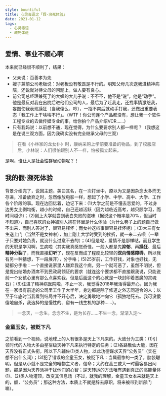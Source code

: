```yaml
---
style: bountiful
title: 心灵毒语之「假·濒死体验」
date: 2021-01-12
tags:
  - 心灵毒语
  - 濒死体验
---
```


## 爱情、事业不顺心啊

本来就已经很不顺利了，结果：

- 父亲说：百善孝为先
- 嫂子兼前公司老板说：对老板没有敬畏是不行的。明知父母几次送我进精神病院，还说就对待父母的问题上，做人要有良心。
- 前公司总经理兼死了的大姨的大儿子说：不不不，他不是“说”，他是“动手”。他是最反对我在出院后进他们公司的人，最后为了赶我走，还找事情激怒我，妄图使我表现躁狂（当我傻么，哼），一招不爽后就动手打我，还做出重要表态「我工作上干啥啥不行」。（WTF！你公司连个产品都没有，想让我一个软件工程专业的去做传媒专业的事，给你拍个产品介绍VCR……）
- 只有我妈说：以前想不通，现在觉得，为什么要要求别人都一样呢？（我想这是在说三观方面，因为我确实没有完全继承父母的三观）

> 在看《小林家的龙女仆》时，康纳采购上学前要准备的物品，到了校服店后，小林说：人们很怕跟别人不一样，怕被孤立起来。

是啊，谁让人是社会性群居动物呢？！

## 我的假·濒死体验

背景介绍完了，说回主题。美曰其名，在一次打坐中，原以为又是因杂念太多而无存进，准备放弃之时，忽然像放电影一样，想起了小学、中学、高中、大学、工作各个阶段的事。现在边回忆着，边记下来：(1)大学之前是不懂去恋爱的，不过身边男女比例均衡，越小的时候，自己还越活跃（因为越临近高考，越只顾学习，而时间越少）；(2)刚上大学就尝到表白失败的滋味（据说这个概率是70%，但当时不知道），自己喜欢的女神被别人抱在怀里是什么体验（为什么卷子上的题自己做不出来，而别人答对了，很容易释怀；而女神这档事很容易挂怀呢）；(3)大三有女生送上门（当然不是女神啦），加上刚上大学时受到的挫折，就一来二去呗（一辈子只要对她负责，就没什么过意不去的）；(4)但是呢，爱情不是那样哒，而且学生的天职是学习啊，生病啦（其实我真感觉奇怪，一般人都是先**抑郁**、再**躁狂**、最后**精神分裂**了，而我直接**幻听**了，现在反而成了程度比较轻的**双向情感障碍**，所以我有另一种猜想，下一段展开），分手咯；(5)25岁前，工作好找，对象也好找，无疑都分手啦：一个直接说家里人嫌弃我这个病，另一个就可恶了，虽然不明说，但是提出结婚办酒席不到民政局领证的要求（就连这个要求都不直接跟我说，只能说前一个女孩心里有那么点喜欢我，但是后面这个的心就是一块封印着恶魔的灵魂石）；(6)住进了精神病医院啦，不止一次，我觉得2018年我活得最开心，因为我在一家很有前途的公司里工作了大半年，身边都是除了修道之外志同道合的人；以至于年底时当我看到结局并不开心后，决定勇敢地冲向它（孤独地死去。我可没傻傻地自杀，我选择的是慢性的、留有一线生机的那种……）。

> 一念灭，一念生。念念不生，是为长存……不生一念，渐渐入定～

### 金童玉女，被贬下凡

之前看到一个视频，说地球上的人有很多是天上下凡来的。大致分为三类：(1)引领时代的人物大多由星宿级天神下凡来执行特定的任务；(2)各路散仙大能，因在天界没有正式头衔，所以下凡辅佐(1)类人物，以此功德谋求天界“公务员”（实在想不出什么词）；(3)犯了错误的金童玉女，被贬下凡：当属最惨的一类了，脑袋聪明，但是从小就不是完全的唯物主义者，信命；大约在高三或大一时最容易出问题，那是因为天界派神干扰他们的心智；逆天转运的方法唯有遇到真正的高能量体(1)、(2)类人物灌顶，改变其信息场（不过，就我的理解，金童玉女本来就是天上的，额，“公务员”；那这种方法，本质上不就是辞去原职，将来被带到新部门嘛）。
